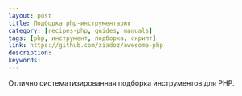 ```yaml
---
layout: post
title: Подборка php-инструментария
category: [recipes-php, guides, manuals]
tags: [php, инструмент, подборка, скрипт]
link: https://github.com/ziadoz/awesome-php
description:
keywords:
---
```


<p>Отлично систематизированная подборка инструментов для PHP.</p>
